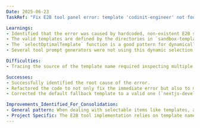 ```yaml
---
Date: 2025-06-23
TaskRef: "Fix E2B tool panel error: template 'codinit-engineer' not found"

Learnings:
- Identified that the error was caused by hardcoded, non-existent E2B sandbox template names in `lib/e2b/toolPrompts.ts`.
- The valid templates are defined by the directories in `sandbox-templates/`.
- The `selectOptimalTemplate` function is a good pattern for dynamically choosing a template based on user input, but its default was incorrect.
- Several tool prompt generators were not using this dynamic selection, leading to errors.

Difficulties:
- Tracing the source of the template name required inspecting multiple files (`app/api/tools/route.ts` and `lib/e2b/toolPrompts.ts`).

Successes:
- Successfully identified the root cause of the error.
- Refactored the code to not only fix the immediate error but also to make the tool selection more robust by using the `selectOptimalTemplate` function across multiple tool generators.
- Corrected the default fallback template to a valid one (`nextjs-developer`).

Improvements_Identified_For_Consolidation:
- General pattern: When dealing with selectable items like templates, avoid hardcoding values. Use a dynamic selection function with a safe, valid default.
- Project Specific: The E2B tool implementation relies on template names matching directory names in `sandbox-templates/`. This is a key architectural detail to remember.
---
```

